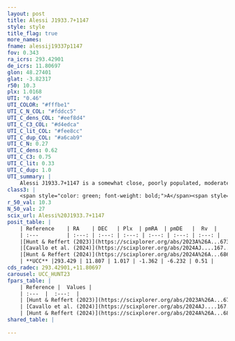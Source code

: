 ```yaml
---
layout: post
title: Alessi J1933.7+1147
style: style
title_flag: true
more_names: 
fname: alessij19337p1147
fov: 0.343
ra_icrs: 293.42901
de_icrs: 11.80697
glon: 48.27401
glat: -3.82317
r50: 10.3
plx: 1.0168
UTI: "0.46"
UTI_COLOR: "#fffbe1"
UTI_C_N_COL: "#fddcc5"
UTI_C_dens_COL: "#eef8d4"
UTI_C_C3_COL: "#d4edca"
UTI_C_lit_COL: "#fee8cc"
UTI_C_dup_COL: "#a6cab9"
UTI_C_N: 0.27
UTI_C_dens: 0.62
UTI_C_C3: 0.75
UTI_C_lit: 0.33
UTI_C_dup: 1.0
UTI_summary: |
    Alessi J1933.7+1147 is a somewhat close, poorly populated, moderately dense object of high C3 quality. It was recently reported in the literature.
class3: |
    <span style="color: green; font-weight: bold;">A</span><span style="color: #FFC300; font-weight: bold;">B</span>
r_50_val: 10.3
N_50_val: 27
scix_url: Alessi%20J1933.7+1147
posit_table: |
    | Reference    | RA    | DEC   | Plx  | pmRA  | pmDE   |  Rv  |
    | :---         | :---: | :---: | :---: | :---: | :---: | :---: |
    |[Hunt & Reffert (2023)](https://scixplorer.org/abs/2023A%26A...673A.114H) | 293.433 | 11.791 | 1.016 | -1.363 | -6.199 | -2.975 |
    |[Cavallo et al. (2024)](https://scixplorer.org/abs/2024AJ....167...12C) | 293.427 | 11.828 | 1.012 | -- | -- | -- |
    |[Hunt & Reffert (2024)](https://scixplorer.org/abs/2024A%26A...686A..42H) | 293.433 | 11.791 | 1.016 | -1.363 | -6.199 | -2.975 |
    | **UCC** |293.429 | 11.807 | 1.017 | -1.362 | -6.232 | 0.51 | 
cds_radec: 293.42901,+11.80697
carousel: UCC_HUNT23
fpars_table: |
    | Reference |  Values |
    | :---  |  :---:  |
    | [Hunt & Reffert (2023)](https://scixplorer.org/abs/2023A%26A...673A.114H) | `AV50=0.303, diffAV50=0.582, MOD50=9.861, logAge50=7.51` |
    | [Cavallo et al. (2024)](https://scixplorer.org/abs/2024AJ....167...12C) | `AV50=0.07, dMod50=10.19, logAge50=7.22, [Fe/H]50=0.33` |
    | [Hunt & Reffert (2024)](https://scixplorer.org/abs/2024A%26A...686A..42H) | `MassJ=83.1804` |
shared_table: |
    
---
```

